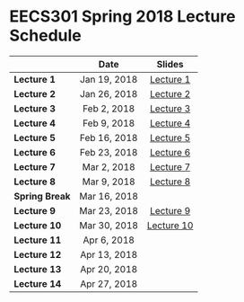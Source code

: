 # EECS301 Spring 2018 Lecture Schedule

|                  |    Date      | Slides |
|------------------|:------------:|:------:|
| **Lecture 1**    | Jan 19, 2018 | [Lecture 1](https://gitpitch.com/CWRU-EECS301-S18/syllabus/master?p=/Lectures/Lecture01/Slides) |
| **Lecture 2**    | Jan 26, 2018 | [Lecture 2](https://gitpitch.com/CWRU-EECS301-S18/syllabus/master?p=/Lectures/Lecture02/Slides) |
| **Lecture 3**    | Feb 2, 2018  | [Lecture 3](https://gitpitch.com/CWRU-EECS301-S18/syllabus/master?p=/Lectures/Lecture03/Slides) |
| **Lecture 4**    | Feb 9, 2018  | [Lecture 4](https://gitpitch.com/CWRU-EECS301-S18/syllabus/master?p=/Lectures/Lecture04/Slides) |
| **Lecture 5**    | Feb 16, 2018 | [Lecture 5](https://gitpitch.com/CWRU-EECS301-S18/syllabus/master?p=/Lectures/Lecture05/Slides) |
| **Lecture 6**    | Feb 23, 2018 | [Lecture 6](https://gitpitch.com/CWRU-EECS301-S18/syllabus/master?p=/Lectures/Lecture06/Slides) |
| **Lecture 7**    | Mar 2, 2018  | [Lecture 7](https://gitpitch.com/CWRU-EECS301-S18/syllabus/master?p=/Lectures/Lecture07/Slides) |
| **Lecture 8**    | Mar 9, 2018  | [Lecture 8](https://gitpitch.com/CWRU-EECS301-S18/syllabus/master?p=/Lectures/Lecture08/Slides) |
| **Spring Break** | Mar 16, 2018 |  |
| **Lecture 9**    | Mar 23, 2018 | [Lecture 9](https://gitpitch.com/CWRU-EECS301-S18/syllabus/master?p=/Lectures/Lecture09/Slides) |
| **Lecture 10**   | Mar 30, 2018 | [Lecture 10](https://gitpitch.com/CWRU-EECS301-S18/syllabus/master?p=/Lectures/Lecture10/Slides) |
| **Lecture 11**   | Apr 6, 2018  |  |
| **Lecture 12**   | Apr 13, 2018 |  |
| **Lecture 13**   | Apr 20, 2018 |  |
| **Lecture 14**   | Apr 27, 2018 |  |
